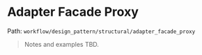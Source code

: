 # Adapter Facade Proxy

Path: `workflow/design_pattern/structural/adapter_facade_proxy`

> Notes and examples TBD.
